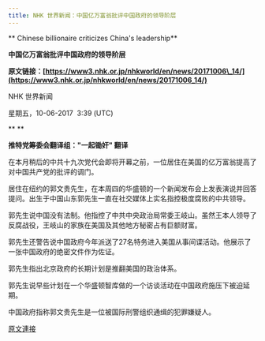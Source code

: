 ```yaml
---
title: NHK 世界新闻：中国亿万富翁批评中国政府的领导阶层
---
```


**
Chinese billionaire criticizes China's leadership**



**中国亿万富翁批评中国政府的领导阶层**








**原文链接：[https://www3.nhk.or.jp/nhkworld/en/news/20171006\_14/](https://www3.nhk.or.jp/nhkworld/en/news/20171006_14/)**



NHK 世界新闻



星期五，10-06-2017  3:39 (UTC)



**
**



**推特党筹委会翻译组："一起锄奸" 翻译**








在本月稍后的中共十九次党代会即将开幕之前，一位居住在美国的亿万富翁提高了对中国共产党的批评的调门。








居住在纽约的郭文贵先生，在本周四的华盛顿的一个新闻发布会上发表演说并回答提问。出生于中国山东郭先生一直在社交媒体上实名指控极度腐败的中共领导。








郭先生说中国没有法制。他指控了中共中央政治局常委王岐山。虽然王本人领导了反腐战役，王岐山的家族在美国及其他地方秘密占有巨额财富。








郭先生还警告说中国政府今年派送了27名特务进入美国从事间谍活动。他展示了一张中国政府的绝密文件作为佐证。








郭先生指出北京政府的长期计划是推翻美国的政治体系。








郭先生说早些计划在一个华盛顿智库做的一个访谈活动在中国政府施压下被迫延期。








中国政府指称郭文贵先生是一位被国际刑警组织通缉的犯罪嫌疑人。

[原文連接](http://littleantvoice.blogspot.com/2018/04/nhk.html)